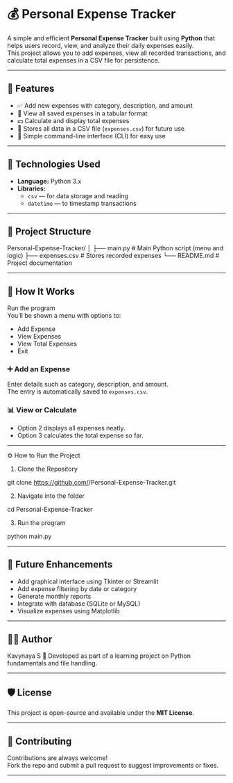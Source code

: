 # 💰 Personal Expense Tracker

A simple and efficient **Personal Expense Tracker** built using **Python** that helps users record, view, and analyze their daily expenses easily.  
This project allows you to add expenses, view all recorded transactions, and calculate total expenses in a CSV file for persistence.

---

## 🚀 Features

- ✅ Add new expenses with category, description, and amount  
- 📄 View all saved expenses in a tabular format  
- 💵 Calculate and display total expenses  
- 💾 Stores all data in a CSV file (`expenses.csv`) for future use  
- 🧠 Simple command-line interface (CLI) for easy use  

---

## 🧰 Technologies Used

- **Language:** Python 3.x  
- **Libraries:**  
  - `csv` — for data storage and reading  
  - `datetime` — to timestamp transactions  

---

## 📁 Project Structure

Personal-Expense-Tracker/
│
├── main.py # Main Python script (menu and logic)
├── expenses.csv # Stores recorded expenses
└── README.md # Project documentation

---

## 🧠 How It Works

Run the program  
You’ll be shown a menu with options to:

- Add Expense  
- View Expenses  
- View Total Expenses  
- Exit  

### ➕ Add an Expense
Enter details such as category, description, and amount.  
The entry is automatically saved to `expenses.csv`.

### 📊 View or Calculate
- Option 2 displays all expenses neatly.  
- Option 3 calculates the total expense so far.

---

⚙️ How to Run the Project

1. Clone the Repository

git clone https://github.com/<your-username>/Personal-Expense-Tracker.git

2. Navigate into the folder

cd Personal-Expense-Tracker

3. Run the program

python main.py

---

## 🔮 Future Enhancements

- Add graphical interface using Tkinter or Streamlit  
- Add expense filtering by date or category  
- Generate monthly reports  
- Integrate with database (SQLite or MySQL)  
- Visualize expenses using Matplotlib  

---

## 👩‍💻 Author

Kavynaya S 
📘 Developed as part of a learning project on Python fundamentals and file handling.

---

## 🛡️ License

This project is open-source and available under the **MIT License**.

---

## 🤝 Contributing

Contributions are always welcome!  
Fork the repo and submit a pull request to suggest improvements or fixes.

---
